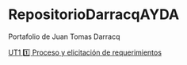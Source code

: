 # RepositorioDarracqAYDA
Portafolio de Juan Tomas Darracq

[UT1 1️⃣ Proceso y elicitación de requerimientos](UT1)

